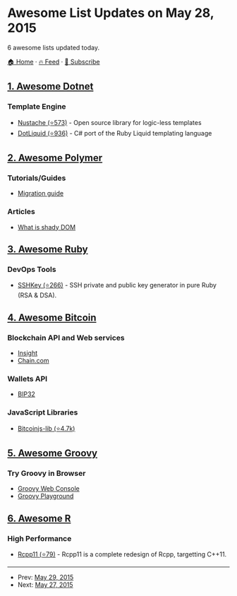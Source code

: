 # Awesome List Updates on May 28, 2015

6 awesome lists updated today.

[🏠 Home](/README.md) · [🔥 Feed](https://test.trackawesomelist.com/feed.xml) · [📮 Subscribe](https://trackawesomelist.us17.list-manage.com/subscribe?u=d2f0117aa829c83a63ec63c2f&id=36a103854c)



## [1. Awesome Dotnet](/content/quozd/awesome-dotnet/README.md)

### Template Engine

*   [Nustache (⭐573)](https://github.com/jdiamond/Nustache) - Open source library for logic-less templates
*   [DotLiquid (⭐936)](https://github.com/dotliquid/dotliquid) - C# port of the Ruby Liquid templating language

## [2. Awesome Polymer](/content/Granze/awesome-polymer/README.md)

### Tutorials/Guides

*   [Migration guide](https://www.polymer-project.org/1.0/docs/migration.html)

### Articles

*   [What is shady DOM](https://www.polymer-project.org/1.0/articles/shadydom.html)

## [3. Awesome Ruby](/content/markets/awesome-ruby/README.md)

### DevOps Tools

*   [SSHKey (⭐266)](https://github.com/bensie/sshkey) - SSH private and public key generator in pure Ruby (RSA & DSA).

## [4. Awesome Bitcoin](/content/igorbarinov/awesome-bitcoin/README.md)

### Blockchain API and Web services

*   [Insight](https://insight.is)
*   [Chain.com](https://chain.com)

### Wallets API

*   [BIP32](http://bip32.org)

### JavaScript Libraries

*   [Bitcoinjs-lib (⭐4.7k)](https://github.com/bitcoinjs/bitcoinjs-lib)

## [5. Awesome Groovy](/content/kdabir/awesome-groovy/README.md)

### Try Groovy in Browser

*   [Groovy Web Console](http://groovyconsole.appspot.com/)
*   [Groovy Playground](https://groovy-playground.appspot.com/)

## [6. Awesome R](/content/qinwf/awesome-R/README.md)

### High Performance

*   [Rcpp11 (⭐79)](https://github.com/Rcpp11/Rcpp11) - Rcpp11 is a complete redesign of Rcpp, targetting C++11.

---

- Prev: [May 29, 2015](/content/2015/05/29/README.md)
- Next: [May 27, 2015](/content/2015/05/27/README.md)